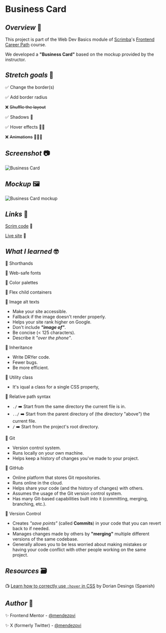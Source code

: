 # Business Card

## *Overview* 📝

This project is part of the Web Dev Basics module of [Scrimba](https://v2.scrimba.com/home)'s [Frontend Career Path](https://v2.scrimba.com/the-frontend-developer-career-path-c0j) course.

We developed a **"Business Card"** based on the mockup provided by the instructor.

## *Stretch goals* 💪

✅ Change the border(s)

✅ Add border radius

❌ ~~Shuffle the layout~~

✅ Shadows 🤯

✅ Hover effects 🤯🤯

❌ ~~Animations~~ 🤯🤯🤯

## *Screenshot* 📷

![Business Card](./image/business-card-screenshot.avif)

## *Mockup* 🖼️

![Business Card mockup](./image/business-card-mockup.avif)

## *Links* 🔗

[Scrim code](https://v2.scrimba.com/s0jhpfpbob) 👀

[Live site](https://mendezpvi.github.io/fcp-business-card/) 👀

## *What I learned* 🤓

📌 Shorthands

📌 Web-safe fonts

📌 Color palettes

📌 Flex child containers

📌 Image alt texts
+ Make your site accessible.
+ Fallback if the image doesn't render properly.
+ Helps your site rank higher on Google.
+ Don't include ***"image of"***.
+ Be concise (< 125 characters).
+ Describe it *"over the phone"*.

📌 Inheritance
+ Write DRYer code.
+ Fewer bugs.
+ Be more efficient.

📌 Utility class
+ It's iqual a class for a single CSS property,

📌 Relative path syntax
+ `./` ➡️ Start from the same directory the current file is in.
+ `../` ➡️ Start from the parent directory of (the directory "above") the current file.
+ `/` ➡️ Start from the project's root directory.

📌 Git
+ Version control system.
+ Runs locally on your own machine.
+ Helps keep a history of changes you've made to your project.

📌 GitHub
+ Online platform that stores Git repositories.
+ Runs online in the cloud.
+ Helps share your code (and the history of changes) with others.
+ Assumes the usage of the Git version control system.
+ Has many Git-based capabilities built into it (committing, merging, branching, etc.).

📌 Version Control
+ Creates *"save points"* (called **Commits**) in your code that you can revert back to if needed.
+ Manages changes made by others by **"merging"** multiple different versions of the same codebase.
+ Generally allows you to be less worried about making mistakes or having your code conflict with other people working on the same project.


## *Resources* 🗃️

📺 [Learn how to correctly use `:hover` in CSS]() by Dorian Desings (Spanish)

## *Author* 🔰

✨ Frontend Mentor - [@mendezpvi](https://www.frontendmentor.io/profile/mendezpvi)

✨ X (formerly Twitter) - [@mendezpvi](https://x.com/mendezpvi)